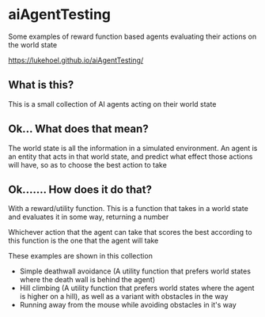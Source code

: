 # aiAgentTesting
Some examples of reward function based agents evaluating their actions on the world state

https://lukehoel.github.io/aiAgentTesting/
## What is this?
This is a small collection of AI agents acting on their world state
## Ok... What does that mean?
The world state is all the information in a simulated environment. An agent is an entity that acts in that world state, and predict what effect those actions will have, so as to choose the best action to take
## Ok....... How does it do that?
With a reward/utility function. This is a function that takes in a world state and evaluates it in some way, returning a number

Whichever action that the agent can take that scores the best according to this function is the one that the agent will take

These examples are shown in this collection

- Simple deathwall avoidance (A utility function that prefers world states where the death wall is behind the agent)
- Hill climbing (A utility function that prefers world states where the agent is higher on a hill), as well as a variant with obstacles in the way
- Running away from the mouse while avoiding obstacles in it's way
